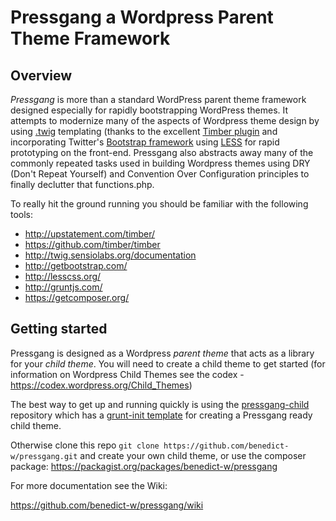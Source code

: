 # Pressgang a Wordpress Parent Theme Framework
## Overview
_Pressgang_ is more than a standard WordPress parent theme framework designed especially for rapidly bootstrapping WordPress themes. It attempts to modernize many of the aspects of Wordpress theme design by using [.twig](http://twig.sensiolabs.org/) templating (thanks to the excellent [Timber plugin](http://upstatement.com/timber/) and incorporating Twitter's [Bootstrap framework](http://getbootstrap.com/) using [LESS](http://lesscss.org/) for rapid prototyping on the front-end. Pressgang also abstracts away many of the commonly repeated tasks used in building Wordpress themes using DRY (Don't Repeat Yourself) and Convention Over Configuration principles to finally declutter that functions.php.

To really hit the ground running you should be familiar with the following tools:
* http://upstatement.com/timber/
* https://github.com/timber/timber
* http://twig.sensiolabs.org/documentation
* http://getbootstrap.com/
* http://lesscss.org/
* http://gruntjs.com/
* https://getcomposer.org/

## Getting started
Pressgang is designed as a Wordpress _parent theme_ that acts as a library for your _child theme_. You will need to create a child theme to get started (for information on Wordpress Child Themes see the codex - https://codex.wordpress.org/Child_Themes)

The best way to get up and running quickly is using the [pressgang-child](https://github.com/benedict-w/pressgang-child) repository which has a [grunt-init template](http://gruntjs.com/project-scaffolding) for creating a Pressgang ready child theme.

Otherwise clone this repo `git clone https://github.com/benedict-w/pressgang.git` and create your own child theme, or use the composer package: https://packagist.org/packages/benedict-w/pressgang

For more documentation see the Wiki:

https://github.com/benedict-w/pressgang/wiki